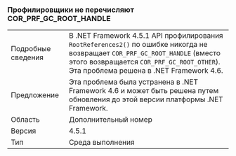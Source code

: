 ### <a name="corprfgcroothandles-are-not-being-enumerated-by-profilers"></a>Профилировщики не перечисляют COR_PRF_GC_ROOT_HANDLE

|   |   |
|---|---|
|Подробные сведения|В .NET Framework 4.5.1 API профилирования <code>RootReferences2()</code> по ошибке никогда не возвращает <code>COR_PRF_GC_ROOT_HANDLE</code> (вместо этого возвращается <code>COR_PRF_GC_ROOT_OTHER</code>). Эта проблема решена в .NET Framework 4.6.|
|Предложение|Эта проблема была устранена в .NET Framework 4.6 и может быть решена путем обновления до этой версии платформы .NET Framework.|
|Область|Дополнительный номер|
|Версия|4.5.1|
|Тип|Среда выполнения|


